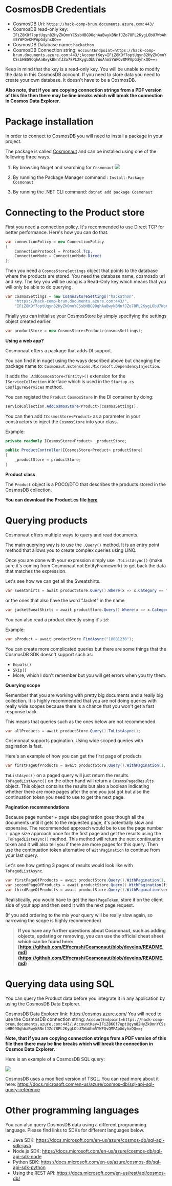 # CosmosDB Credentials

* CosmosDB Uri: `https://hack-comp-brum.documents.azure.com:443/`
* CosmosDB read-only key: `IFiZ8KOf7optUqyn82HyZkOmnYCSsbHBG9OqhAaBwykBNnfJZo78PL2KygLObU7WoAhm5YWFQvQMPApGdyhxQQ==`
* CosmosDB Database name: `hackathon`
* CosmosDB Connection string: `AccountEndpoint=https://hack-comp-brum.documents.azure.com:443/;AccountKey=IFiZ8KOf7optUqyn82HyZkOmnYCSsbHBG9OqhAaBwykBNnfJZo78PL2KygLObU7WoAhm5YWFQvQMPApGdyhxQQ==;`

Keep in mind that the key is a read-only key. You will be unable to modify the data in this CosmosDB account. If you need to store data you need to create your own database. It doesn't have to be a CosmosDB.

**Also note, that if you are copying connection strings from a PDF version of this file then there may be line breaks which will break the connection in Cosmos Data Explorer.**

# Package installation

In order to connect to CosmosDB you will need to install a package in your project.

The package is called [Cosmonaut](https://github.com/Elfocrash/Cosmonaut) and can be installed using one of the following three ways.

1. By browsing Nuget and searching for `Cosmonaut`
![](https://ibin.co/w800/4YTut5IRAwtE.png)

2. By running the Package Manager command : `Install-Package Cosmonaut`

3. By running the .NET CLI command: `dotnet add package Cosmonaut`


# Connecting to the Product store

First you need a connection policy. It's recommended to use Direct TCP for better performance. Here's how you can do that.
```csharp
var connectionPolicy = new ConnectionPolicy
{
    ConnectionProtocol = Protocol.Tcp,
    ConnectionMode = ConnectionMode.Direct
};
```

Then you need a `CosmosStoreSettings` object that points to the database where the products are stored. You need the database name, cosmosdb url and key. The key you will be using is a Read-Only key which means that you will only be able to do querying.

```csharp
var cosmosSettings = new CosmosStoreSettings("hackathon",
    "https://hack-comp-brum.documents.azure.com:443/",
    "IFiZ8KOf7optUqyn82HyZkOmnYCSsbHBG9OqhAaBwykBNnfJZo78PL2KygLObU7WoAhm5YWFQvQMPApGdyhxQQ==", connectionPolicy);
```

Finally you can initialise your CosmosStore by simply specifying the settings object created earlier.

```csharp
var productStore = new CosmosStore<Product>(cosmosSettings);
```

**Using a web app?**

Cosmonaut offers a package that adds DI support.

You can find it in nuget using the ways described above but changing the package name to: `Cosmonaut.Extensions.Microsoft.DependencyInjection`.

It adds the `.AddCosmosStore<TEntity>()` extension for the `IServiceCollection` interface which is used in the `Startup.cs` `ConfigureServices` method.

You can registed the `Product` `CosmosStore` in the DI container by doing:
```csharp
serviceCollection.AddCosmosStore<Product>(cosmosSettings);
```

You can then add `ICosmosStore<Product>` as a parameter in your constructors to inject the `CosmosStore` into your class.

Example:
```csharp
private readonly ICosmosStore<Product> _productStore;

public ProductController(ICosmosStore<Product> productStore)
{
    _productStore = productStore;
}
```

**Product class**

The `Product` object is a POCO/DTO that describes the products stored in the CosmosDB collection.

**You can download the Product.cs file [here](https://gist.github.com/Elfocrash/90f475e5df70a51f33dad5c85a30b71a)**

# Querying products

Cosmonaut offers multiple ways to query and read documents.

The main querying way is to use the `.Query()` method. It is an entry point method that allows you to create complex queries using LINQ.

Once you are done with your expression simply use `.ToListAsync()` (make sure it's coming from Cosmonaut not EntityFramework) to get back the data that matches the expression.

Let's see how we can get all the Sweatshirts.

```csharp
var sweatShirts = await productStore.Query().Where(x => x.Category == "Sweatshirts").ToListAsync();
```
or the ones that also have the word "Jacket" in the name
```csharp
var jacketSweatShirts = await productStore.Query().Where(x => x.Category == "Sweatshirts" && x.Name.Contains("Jacket")).ToListAsync();
```

You can also read a product directly using it's `id`:

Example:
```csharp
var aProduct = await productStore.FindAsync("10001230");
```

You can create more complicated queries but there are some things that the CosmosDB SDK doesn't support such as:

* `Equals()`
* `Skip()`
* More, which I don't remember but you will get errors when you try them.

**Querying scope**

Remember that you are working with pretty big documents and a really big collection.
It is highly recommended that you are not doing queries with really wide scopes because there is a chance that you won't get a fast response back.

This means that queries such as the ones below are not recommended.
```csharp
var allProducts = await productStore.Query().ToListAsync();
```

Cosmonaut supports pagination. Using wide scoped queries with pagination is fast.

Here's an example of how you can get the first page of products
```csharp
var firstPageOfProducts = await productStore.Query().WithPagination(1, 100).ToListAsync();
```

`ToListAsync()` on a paged query will just return the results. `ToPagedListAsync()` on the other hand will return a `CosmosPagedResults` object. This object contains the results but also a boolean indicating whether there are more pages after the one you just got but also the continuation token you need to use to get the next page.

**Pagination recommendations**

Because page number + page size pagination goes though all the documents until it gets to the requested page, it's potentially slow and expensive.
The recommended approach would be to use the page number + page size approach once for the first page and get the results using the `.ToPagedListAsync()` method. This method will return the next continuation token and it will also tell you if there are more pages for this query. Then use the continuation token alternative of `WithPagination` to continue from your last query.

Let's see how getting 3 pages of results would look like with `ToPagedListAsync`.

```csharp
var firstPageOfProducts = await productStore.Query().WithPagination(1, 100).ToPagedListAsync();
var secondPageOfProducts = await productStore.Query().WithPagination(firstPageOfProducts.NextPageToken, 100).ToPagedListAsync();
var thirdPageOfProducts = await productStore.Query().WithPagination(secondPageOfProducts.NextPageToken, 100).ToPagedListAsync();
```

Realistically, you would have to get the `NextPageToken`, store it on the client side of your app and then send it with the next page request.

(If you add ordering to the mix your query will be really slow again, so narrowing the scope is highly recommended)


> **If you have any further questions about Cosmonaut, such as adding objects, updating or removing, you can use the official cheat sheet which can be found here: [https://github.com/Elfocrash/Cosmonaut/blob/develop/README.md](https://github.com/Elfocrash/Cosmonaut/blob/develop/README.md)**

# Querying data using SQL

You can query the Product data before you integrate it in any application by using the CosmosDB Data Explorer.

CosmosDB Data Explorer link: https://cosmos.azure.com/
You will need to use the CosmosDB connection string: `AccountEndpoint=https://hack-comp-brum.documents.azure.com:443/;AccountKey=IFiZ8KOf7optUqyn82HyZkOmnYCSsbHBG9OqhAaBwykBNnfJZo78PL2KygLObU7WoAhm5YWFQvQMPApGdyhxQQ==;`

**Note, that if you are copying connection strings from a PDF version of this file then there may be line breaks which will break the connection in Cosmos Data Explorer.**

Here is an example of a CosmosDB SQL query:

![](https://ibin.co/w800/4YZW6WDWhPqf.png)

CosmosDB uses a modified version of TSQL. You can read more about it here: https://docs.microsoft.com/en-us/azure/cosmos-db/sql-api-sql-query-reference

# Other programming languages

You can also query CosmosDB data using a different programming language. Please find links to SDKs for different languages below.

* Java SDK: https://docs.microsoft.com/en-us/azure/cosmos-db/sql-api-sdk-java
* Node.js SDK: https://docs.microsoft.com/en-us/azure/cosmos-db/sql-api-sdk-node
* Python SDK: https://docs.microsoft.com/en-us/azure/cosmos-db/sql-api-sdk-python
* Using the REST API: https://docs.microsoft.com/en-us/rest/api/cosmos-db/
